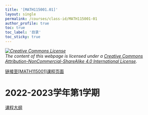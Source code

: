 ```yaml
---
title: '[MATH115001.01]'
layout: single
permalink: /courses/class-id/MATH115001-01
author_profile: true
toc: true
toc_label: '目录'
toc_sticky: true
---
```


<div class='notice--warning'>
<p><i><a rel='license' href='http://creativecommons.org/licenses/by-nc-sa/4.0/'><img alt='Creative Commons License' style='border-width:0' src='https://i.creativecommons.org/l/by-nc-sa/4.0/88x31.png' /></a><br /> The content of this webpage is licensed under a <a rel='license' href='http://creativecommons.org/licenses/by-nc-sa/4.0/'>Creative Commons Attribution-NonCommercial-ShareAlike 4.0 International License</a>.</i></p>
</div>

<a href='https://fdu-math.github.io/courses/MATH115001'>链接至[MATH115001]课程页面<a>

# 2022-2023学年第1学期

<a href='https://fdu-math.github.io/assets/docs/courses/MATH115001.01-2022-2023-1 (Encrypted).pdf'>课程大纲</a>